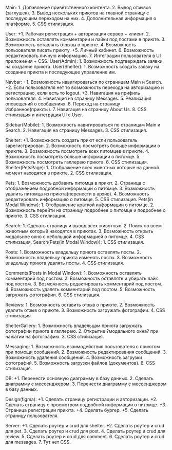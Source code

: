 Main:
    1. Добавление приветственного контента.
    2. Вывод отзывов (заглушек).
    3. Вывод нескольких приютов на главной страницу с последующим переходом на них.
    4. Дополнительная информация о платформе.
    5. CSS стилизация.

User:
    +1. Рабочая регистрация + авторизация сервер + клиент.
    2. Возможность оставлять комментарии и лайки под постами в приюте.
    3. Возможность оставлять отзывы о приюте.
    4. Возможность пользователя писать приюту.
    +5. Личный кабинет.
    6. Возможность редактировать личную информацию.
    7. Интеграции пользователя в UI приложения + CSS.
User(Admin):
    1. Возможность подтверждать заявки на создание приюта.
User(Shelter):
    1. Возможность создать заявку на создание приюта и последующее управление им.


Navbar:
    +1. Возможность навигироваться по страницам Main и Search.
    +2. Если пользователя нет то возможность перехода на авторизацию и регистрацию, если есть то logout.
    +3. Навигация на прифиль пользователя.
    4. Навигация на страницу Messages.
    5. Реализация оповещений о сообщениях.
    6. Переход на страницу Избранное(приюты).
    7. Навигация на страницу About Us.
    8. CSS стилизация и интеграция UI с User.

Sidebar(Mobile):
    1. Возможность навигироваться по страницам Main и Search.
    2. Навигация на страницу Messages.
    3. CSS стилизация.


Shelter:
    +1. Возможность создать приют если пользователь зарегистрирован.
    2. Возможность посмотреть больше информации о приюте.
    3. Возможность посмотреть всех питомцев в приюте.
    4. Возможность посмотреть больше информации о питомце.
    5. Возможность посмотреть галлерею приюта.
    6. CSS стилизация.
Shelter(PetsPage):
    1. Отображение всех животных которые на данной момент находятся в приюте.
    2. CSS стилизация.

Pets:
    1. Возможность добавить питомца в приют.
    2. Страница с отображением подробной информации о питомце.
    3. Возможность удалить питомца из приюта(перенести в архив).
    4. Возможность редактировать информацию о питомце.
    5. CSS стилизация.
Pets(in Modal Window):
    1. Отображение краткой информации о питомце.
    2. Возможность перейти на страницу подробнее о питомце и подробнее о приюте.
    3. CSS стилизация.

Search:
    1. Сделать страницу и вывод всех животных.
    2. Поиск по всем животным который находятся в приютах.
    3. Возможность открыть модальное окно с небольшой информацией о питомце.
    4. CSS стилизация.
Search(Pets(in Modal Window)):
    1. CSS стилизация.

Posts:
    1. Возможность владельцу приюта оставлять посты.
    2. Возможность владельцу приюта изменять посты.
    3. Возможность владельцу приюта удалять посты.
    4. CSS стилизация.

Comments(Posts in Modal Window):
    1. Возможность оставлять комментарий под постом.
    2. Возможность оставлять и убирать лайк под постом.
    3. Возможность редактировать комментарий под постом.
    4. Возможность удалять комментарий под постом.
    5. Возможность загружать фотографии.
    6. CSS стилизация.

Reviews:
    1. Возможность оставить отзыв о приюте.
    2. Возможность удалить отзыв о приюте.
    3. Возможность загружать фотографии.
    4. CSS стилизация.

ShelterGallery:
    1. Возможность владельцам приюта загружать фотографии приюта в галлерею.
    2. Открытие ?модального окна? при нажатии на фотографию.
    3. CSS стилизация.

Messaging:
    1. Возможность взаимодействия пользователя с приютом при помощи сообщений.
    2. Возможность редактирования сообщений.
    3. Возможность удаления сообщений.
    4. Возможность загрузки фотографий.
    5. Возможность загрузки файлов (документов).
    6. CSS стилизация.



DB:
    +1. Перенести основную диаграмму в базу данных.
    2. Сделать диаграмму с мессенджером.
    3. Перенести диаграмму с мессенджером в базу данных.

Design(figma):
    +1. Сделать страницу регистрации и авторизации.
    +2. Сделать страницу с просмотром подробной информации о питомце.
    +3. Страница регистрации приюта.
    +4. Сделать бургер.
    +5. Сделать страницу пользователя.

Server: 
    +1. Сделать роутер и crud для shelter.
    +2. Сделать роутер и crud для pet.
    3. Сделать роутер и crud для post.
    4. Сделать роутер и crud для review.
    5. Сделать роутер и crud для comment.
    6. Сделать роутер и crud для messages.
    7. Тут нет CSS.
